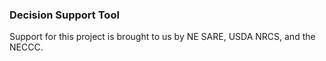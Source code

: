 ### Decision Support Tool ###


Support for this project is brought to us by NE SARE, USDA NRCS, and the NECCC. 
